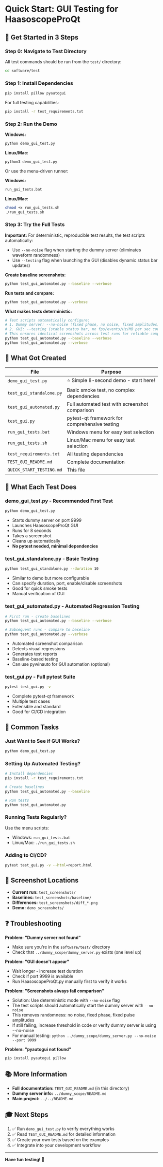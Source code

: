 # Quick Start: GUI Testing for HaasoscopeProQt

## 🚀 Get Started in 3 Steps

### Step 0: Navigate to Test Directory

All test commands should be run from the `test/` directory:

```bash
cd software/test
```

### Step 1: Install Dependencies

```bash
pip install pillow pyautogui
```

For full testing capabilities:
```bash
pip install -r test_requirements.txt
```

### Step 2: Run the Demo

**Windows:**
```bash
python demo_gui_test.py
```

**Linux/Mac:**
```bash
python3 demo_gui_test.py
```

Or use the menu-driven runner:

**Windows:**
```bash
run_gui_tests.bat
```

**Linux/Mac:**
```bash
chmod +x run_gui_tests.sh
./run_gui_tests.sh
```

### Step 3: Try the Full Tests

**Important:** For deterministic, reproducible test results, the test scripts automatically:
- Use `--no-noise` flag when starting the dummy server (eliminates waveform randomness)
- Use `--testing` flag when launching the GUI (disables dynamic status bar updates)

**Create baseline screenshots:**
```bash
python test_gui_automated.py --baseline --verbose
```

**Run tests and compare:**
```bash
python test_gui_automated.py --verbose
```

**What makes tests deterministic:**
```bash
# Test scripts automatically configure:
# 1. Dummy server: --no-noise (fixed phase, no noise, fixed amplitudes)
# 2. GUI: --testing (stable status bar, no fps/events/Hz/MB per sec counters)
# This ensures identical screenshots across test runs for reliable comparison
python test_gui_automated.py --baseline --verbose
python test_gui_automated.py --verbose
```

## 📁 What Got Created

| File | Purpose |
|------|---------|
| `demo_gui_test.py` | ⭐ Simple 8-second demo - start here! |
| `test_gui_standalone.py` | Basic smoke test, no complex dependencies |
| `test_gui_automated.py` | Full automated test with screenshot comparison |
| `test_gui.py` | pytest-qt framework for comprehensive testing |
| `run_gui_tests.bat` | Windows menu for easy test selection |
| `run_gui_tests.sh` | Linux/Mac menu for easy test selection |
| `test_requirements.txt` | All testing dependencies |
| `TEST_GUI_README.md` | Complete documentation |
| `QUICK_START_TESTING.md` | This file |

## 🎯 What Each Test Does

### demo_gui_test.py - **Recommended First Test**
```bash
python demo_gui_test.py
```

- Starts dummy server on port 9999
- Launches HaasoscopeProQt GUI
- Runs for 8 seconds
- Takes a screenshot
- Cleans up automatically
- **No pytest needed, minimal dependencies**

### test_gui_standalone.py - **Basic Testing**
```bash
python test_gui_standalone.py --duration 10
```

- Similar to demo but more configurable
- Can specify duration, port, enable/disable screenshots
- Good for quick smoke tests
- Manual verification of GUI

### test_gui_automated.py - **Automated Regression Testing**
```bash
# First run - create baselines
python test_gui_automated.py --baseline --verbose

# Subsequent runs - compare to baseline
python test_gui_automated.py --verbose
```

- Automated screenshot comparison
- Detects visual regressions
- Generates test reports
- Baseline-based testing
- Can use pywinauto for GUI automation (optional)

### test_gui.py - **Full pytest Suite**
```bash
pytest test_gui.py -v
```

- Complete pytest-qt framework
- Multiple test cases
- Extensible and standard
- Good for CI/CD integration

## 🔧 Common Tasks

### Just Want to See if GUI Works?
```bash
python demo_gui_test.py
```

### Setting Up Automated Testing?
```bash
# Install dependencies
pip install -r test_requirements.txt

# Create baselines
python test_gui_automated.py --baseline

# Run tests
python test_gui_automated.py
```

### Running Tests Regularly?
Use the menu scripts:
- Windows: `run_gui_tests.bat`
- Linux/Mac: `./run_gui_tests.sh`

### Adding to CI/CD?
```bash
pytest test_gui.py -v --html=report.html
```

## 📸 Screenshot Locations

- **Current run:** `test_screenshots/`
- **Baselines:** `test_screenshots/baseline/`
- **Differences:** `test_screenshots/diff_*.png`
- **Demo:** `demo_screenshots/`

## ❓ Troubleshooting

**Problem: "Dummy server not found"**
- Make sure you're in the `software/test/` directory
- Check that `../dummy_scope/dummy_server.py` exists (one level up)

**Problem: "GUI doesn't appear"**
- Wait longer - increase test duration
- Check if port 9999 is available
- Run HaasoscopeProQt.py manually first to verify it works

**Problem: "Screenshots always fail comparison"**
- Solution: Use deterministic mode with `--no-noise` flag
- The test scripts should automatically start the dummy server with `--no-noise`
- This removes randomness: no noise, fixed phase, fixed pulse amplitudes
- If still failing, increase threshold in code or verify dummy server is using --no-noise
- For manual testing: `python ../dummy_scope/dummy_server.py --no-noise --port 9999`

**Problem: "pyautogui not found"**
```bash
pip install pyautogui pillow
```

## 📚 More Information

- **Full documentation:** `TEST_GUI_README.md` (in this directory)
- **Dummy server info:** `../dummy_scope/README.md`
- **Main project:** `../../README.md`

## 🎓 Next Steps

1. ✅ Run `demo_gui_test.py` to verify everything works
2. ✅ Read `TEST_GUI_README.md` for detailed information
3. ✅ Create your own tests based on the examples
4. ✅ Integrate into your development workflow

---

**Have fun testing! 🧪**
